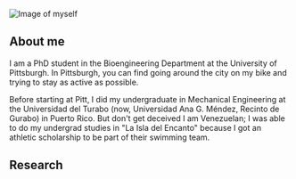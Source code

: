 ![Image of myself](https://avatars3.githubusercontent.com/u/37150306?s=400&u=b5fedab2b2c458f359a426c6057d97281b5d0cea&v=4)


## About me

I am a PhD student in the Bioengineering Department at the University of Pittsburgh. In Pittsburgh, you can find going around the city on my bike and trying to stay as active as possible. 

Before starting at Pitt, I did my undergraduate in Mechanical Engineering at the Universidad del Turabo (now, Universidad Ana G. Méndez, Recinto de Gurabo) in Puerto Rico. But don't get deceived I am Venezuelan; I was able to do my undergrad studies in "La Isla del Encanto" because I got an athletic scholarship to be part of their swimming team.   

## Research 



